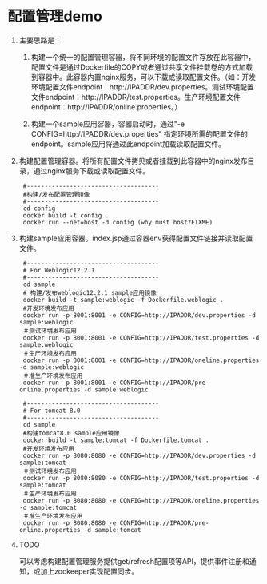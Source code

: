 # 配置管理demo
1. 主要思路是：

	1. 构建一个统一的配置管理容器，将不同环境的配置文件存放在此容器中，配置文件是通过Dockerfile的COPY或者通过共享文件挂载卷的方式加载到容器中。此容器内置nginx服务，可以下载或读取配置文件。（如：开发环境配置文件endpoint：http://IPADDR/dev.properties。测试环境配置文件endpoint：http://IPADDR/test.properties。生产环境配置文件endpoint：http://IPADDR/online.properties。）
	
	2. 构建一个sample应用容器，容器启动时，通过"-e CONFIG=http://IPADDR/dev.properties" 指定环境所需的配置文件的endpoint。sample应用将通过此endpoint加载读取配置文件。
	

1. 构建配置管理容器。将所有配置文件拷贝或者挂载到此容器中的nginx发布目录，通过nginx服务下载或读取配置文件。

		#-------------------------------------
		#构建/发布配置管理镜像
		#-------------------------------------
		cd config 
		docker build -t config .
		docker run --net=host -d config (why must host?FIXME)

2. 构建sample应用容器。index.jsp通过容器env获得配置文件链接并读取配置文件。

		#-------------------------------------
		# For Weblogic12.2.1
		#-------------------------------------
		cd sample 
		# 构建/发布weblogic12.2.1 sample应用镜像
		docker build -t sample:weblogic -f Dockerfile.weblogic .
		#开发环境发布应用
		docker run -p 8001:8001 -e CONFIG=http://IPADDR/dev.properties -d sample:weblogic
		＃测试环境发布应用
		docker run -p 8001:8001 -e CONFIG=http://IPADDR/test.properties -d sample:weblogic
		＃生产环境发布应用
		docker run -p 8001:8001 -e CONFIG=http://IPADDR/oneline.properties -d sample:weblogic
		＃准生产环境发布应用
		docker run -p 8001:8001 -e CONFIG=http://IPADDR/pre-online.properties -d sample:weblogic
		
		#-------------------------------------
		# For tomcat 8.0
		#-------------------------------------
		cd sample
		#构建tomcat8.0 sample应用镜像
		docker build -t sample:tomcat -f Dockerfile.tomcat .
		#开发环境发布应用
		docker run -p 8080:8080 -e CONFIG=http://IPADDR/dev.properties -d sample:tomcat
		＃测试环境发布应用
		docker run -p 8080:8080 -e CONFIG=http://IPADDR/test.properties -d sample:tomcat
		＃生产环境发布应用
		docker run -p 8080:8080 -e CONFIG=http://IPADDR/oneline.properties -d sample:tomcat
		＃准生产环境发布应用
		docker run -p 8080:8080 -e CONFIG=http://IPADDR/pre-online.properties -d sample:tomcat
		
3. TODO
	
	可以考虑构建配置管理服务提供get/refresh配置项等API，提供事件注册和通知，或加上zookeeper实现配置同步。
		
		
		
